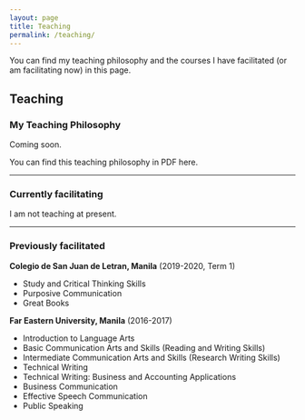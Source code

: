 ```yaml
---
layout: page
title: Teaching
permalink: /teaching/
---
```

You can find my teaching philosophy and the courses I have facilitated (or am facilitating now) in this page. 

## Teaching
### My Teaching Philosophy

Coming soon. 

You can find this teaching philosophy in PDF here.

---
### Currently facilitating
I am not teaching at present.


---
### Previously facilitated 
**Colegio de San Juan de Letran, Manila** (2019-2020, Term 1)
* Study and Critical Thinking Skills
* Purposive Communication
* Great Books

**Far Eastern University, Manila** (2016-2017)
* Introduction to Language Arts
* Basic Communication Arts and Skills (Reading and Writing Skills)
* Intermediate Communication Arts and Skills (Research Writing Skills)
* Technical Writing
* Technical Writing: Business and Accounting Applications
* Business Communication
* Effective Speech Communication
* Public Speaking